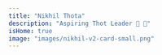 ```yaml
---
title: "Nikhil Thota"
description: "Aspiring Thot Leader 🚀 💭"
isHome: true
image: "images/nikhil-v2-card-small.png"
---
```

